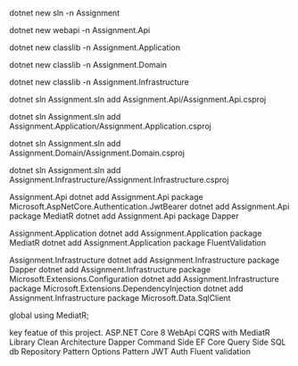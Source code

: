 dotnet new sln -n Assignment

dotnet new webapi -n Assignment.Api

dotnet new classlib -n Assignment.Application

dotnet new classlib -n Assignment.Domain

dotnet new classlib -n Assignment.Infrastructure

dotnet sln Assignment.sln add Assignment.Api/Assignment.Api.csproj

dotnet sln Assignment.sln add Assignment.Application/Assignment.Application.csproj

dotnet sln Assignment.sln add Assignment.Domain/Assignment.Domain.csproj

dotnet sln Assignment.sln add Assignment.Infrastructure/Assignment.Infrastructure.csproj

Assignment.Api
dotnet add Assignment.Api package Microsoft.AspNetCore.Authentication.JwtBearer
dotnet add Assignment.Api package MediatR
dotnet add Assignment.Api package Dapper

Assignment.Application
dotnet add Assignment.Application package MediatR
dotnet add Assignment.Application package FluentValidation

Assignment.Infrastructure
dotnet add Assignment.Infrastructure package Dapper
dotnet add Assignment.Infrastructure package Microsoft.Extensions.Configuration
dotnet add Assignment.Infrastructure package Microsoft.Extensions.DependencyInjection
dotnet add Assignment.Infrastructure package Microsoft.Data.SqlClient

global using MediatR;

key featue of this project.
ASP.NET Core 8 WebApi
CQRS with MediatR Library
Clean Architecture
Dapper Command Side
EF Core Query Side
SQL db
Repository Pattern
Options Pattern
JWT Auth
Fluent validation
